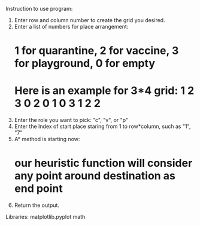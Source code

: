 Instruction to use program:
1. Enter row and column number to create the grid you desired.
2. Enter a list of numbers for place arrangement:
    # 1 for quarantine, 2 for vaccine, 3 for playground, 0 for empty
    # Here is an example for 3*4 grid: 1 2 3 0 2 0 1 0 3 1 2 2
3. Enter the role you want to pick: "c", "v", or "p"
4. Enter the Index of start place staring from 1 to row*column, such as "1", "7"
5. A* method is starting now:
   # our heuristic function will consider any point around destination as end point
6. Return the output.

Libraries:
    matplotlib.pyplot
    math